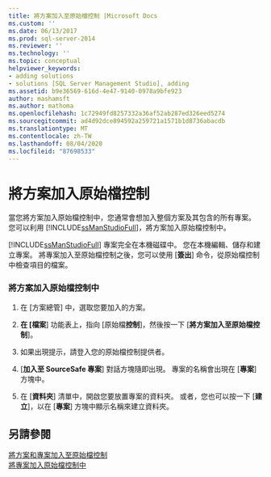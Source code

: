 ```yaml
---
title: 將方案加入至原始檔控制 |Microsoft Docs
ms.custom: ''
ms.date: 06/13/2017
ms.prod: sql-server-2014
ms.reviewer: ''
ms.technology: ''
ms.topic: conceptual
helpviewer_keywords:
- adding solutions
- solutions [SQL Server Management Studio], adding
ms.assetid: b9e36569-616d-4e47-9140-0978a9bfe923
author: mashamsft
ms.author: mathoma
ms.openlocfilehash: 1c72949fd8257332a36af52ab287ed326eed5274
ms.sourcegitcommit: ad4d92dce894592a259721a1571b1d8736abacdb
ms.translationtype: MT
ms.contentlocale: zh-TW
ms.lasthandoff: 08/04/2020
ms.locfileid: "87698533"
---
```

# <a name="add-solutions-to-source-control"></a>將方案加入原始檔控制
  當您將方案加入原始檔控制中，您通常會想加入整個方案及其包含的所有專案。 您可以利用 [!INCLUDE[ssManStudioFull](../includes/ssmanstudiofull-md.md)]，將方案加入原始檔控制中。  
  
 [!INCLUDE[ssManStudioFull](../includes/ssmanstudiofull-md.md)] 專案完全在本機磁碟中。 您在本機編輯、儲存和建立專案。 將專案加入至原始檔控制之後，您可以使用 [**簽出**] 命令，從原始檔控制中檢查項目的檔案。  
  
### <a name="to-add-a-solution-to-source-control"></a>將方案加入原始檔控制中  
  
1.  在 [方案總管] 中，選取您要加入的方案。  
  
2.  **在 [檔案**] 功能表上，指向 [原始檔**控制**]，然後按一下 [**將方案加入至原始檔控制**]。  
  
3.  如果出現提示，請登入您的原始檔控制提供者。  
  
4.  [**加入至 SourceSafe 專案**] 對話方塊隨即出現。 專案的名稱會出現在 [**專案**] 方塊中。  
  
5.  在 [**資料夾**] 清單中，開啟您要放置專案的資料夾。 或者，您也可以按一下 [**建立**]，以在 [**專案**] 方塊中顯示名稱來建立資料夾。  
  
## <a name="see-also"></a>另請參閱  
 [將方案和專案加入至原始檔控制](../../2014/database-engine/add-solutions-and-projects-to-source-control.md)   
 [將專案加入原始檔控制中](../../2014/database-engine/add-projects-to-source-control.md)  
  
  

